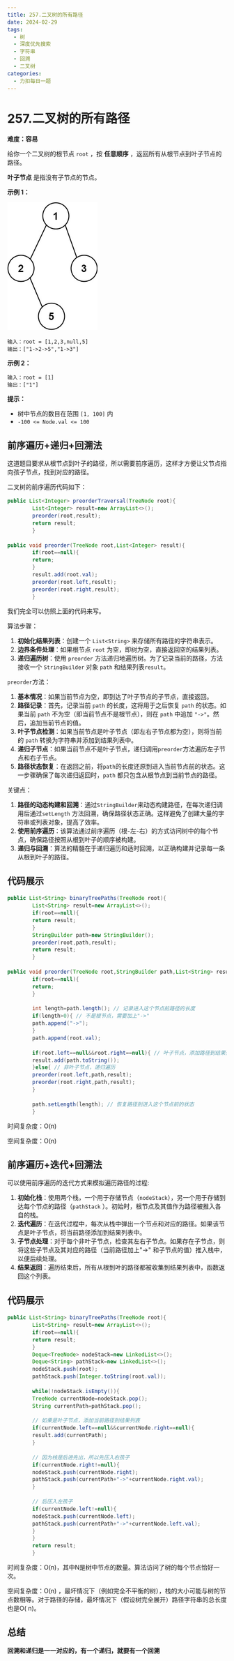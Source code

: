 ```yaml
---
title: 257.二叉树的所有路径
date: 2024-02-29
tags:
  - 树
  - 深度优先搜索
  - 字符串
  - 回溯
  - 二叉树
categories:
  - 力扣每日一题
---
```


# 257.二叉树的所有路径

**难度：容易**

给你一个二叉树的根节点 `root` ，按 **任意顺序** ，返回所有从根节点到叶子节点的路径。

**叶子节点** 是指没有子节点的节点。

**示例 1：**

![img](./assets/paths-tree.jpg)

```
输入：root = [1,2,3,null,5]
输出：["1->2->5","1->3"]
```

**示例 2：**

```
输入：root = [1]
输出：["1"]
```

**提示：**

- 树中节点的数目在范围 `[1, 100]` 内
- `-100 <= Node.val <= 100`

## 前序遍历+递归+回溯法

这道题目要求从根节点到叶子的路径，所以需要前序遍历，这样才方便让父节点指向孩子节点，找到对应的路径。

二叉树的前序遍历代码如下：

```java
public List<Integer> preorderTraversal(TreeNode root){
        List<Integer> result=new ArrayList<>();
        preorder(root,result);
        return result;
        }

public void preorder(TreeNode root,List<Integer> result){
        if(root==null){
        return;
        }
        result.add(root.val);
        preorder(root.left,result);
        preorder(root.right,result);
        }
```

我们完全可以仿照上面的代码来写。

算法步骤：

1. **初始化结果列表**：创建一个 `List<String>` 来存储所有路径的字符串表示。
2. **边界条件处理**：如果根节点 `root` 为空，即树为空，直接返回空的结果列表。
3. **递归遍历树**：使用 `preorder` 方法递归地遍历树。为了记录当前的路径，方法接收一个 `StringBuilder` 对象 `path`
   和结果列表`result`。

`preorder`方法：

1. **基本情况**：如果当前节点为空，即到达了叶子节点的子节点，直接返回。
2. **路径记录**：首先，记录当前 `path` 的长度，这将用于之后恢复 `path` 的状态。如果当前 `path`
   不为空（即当前节点不是根节点），则在 `path` 中追加 `"->"`。然后，追加当前节点的值。
3. **叶子节点检测**：如果当前节点是叶子节点（即左右子节点都为空），则将当前的 `path` 转换为字符串并添加到结果列表中。
4. **递归子节点**：如果当前节点不是叶子节点，递归调用`preorder`方法遍历左子节点和右子节点。
5. **路径状态恢复**：在返回之前，将`path`的长度还原到进入当前节点前的状态。这一步骤确保了每次递归返回时，`path`
   都只包含从根节点到当前节点的路径。

关键点：

1. **路径的动态构建和回溯**：通过`StringBuilder`来动态构建路径，在每次递归调用后通过`setLength`
   方法回溯，确保路径状态正确。这样避免了创建大量的字符串或列表对象，提高了效率。
2. **使用前序遍历**：该算法通过前序遍历（根-左-右）的方式访问树中的每个节点，确保路径按照从根到叶子的顺序被构建。
3. **递归与回溯**：算法的精髓在于递归遍历和适时回溯，以正确构建并记录每一条从根到叶子的路径。

## 代码展示

```java
public List<String> binaryTreePaths(TreeNode root){
        List<String> result=new ArrayList<>();
        if(root==null){
        return result;
        }
        StringBuilder path=new StringBuilder();
        preorder(root,path,result);
        return result;
        }

public void preorder(TreeNode root,StringBuilder path,List<String> result){
        if(root==null){
        return;
        }

        int length=path.length(); // 记录进入这个节点前路径的长度
        if(length>0){ // 不是根节点，需要加上"->"
        path.append("->");
        }
        path.append(root.val);

        if(root.left==null&&root.right==null){ // 叶子节点，添加路径到结果列表
        result.add(path.toString());
        }else{ // 非叶子节点，递归遍历
        preorder(root.left,path,result);
        preorder(root.right,path,result);
        }

        path.setLength(length); // 恢复路径到进入这个节点前的状态
        }
```

时间复杂度：O(n)

空间复杂度：O(n)

## 前序遍历+迭代+回溯法

可以使用前序遍历的迭代方式来模拟遍历路径的过程:

1. **初始化栈**：使用两个栈，一个用于存储节点（`nodeStack`），另一个用于存储到达每个节点的路径（`pathStack`
   ）。初始时，根节点及其值作为路径被推入各自的栈。
2. **迭代遍历**：在迭代过程中，每次从栈中弹出一个节点和对应的路径。如果该节点是叶子节点，将当前路径添加到结果列表中。
3. **子节点处理**：对于每个非叶子节点，检查其左右子节点。如果存在子节点，则将这些子节点及其对应的路径（当前路径加上"->"
   和子节点的值）推入栈中，以便后续处理。
4. **结果返回**：遍历结束后，所有从根到叶的路径都被收集到结果列表中，函数返回这个列表。

## 代码展示

```java
public List<String> binaryTreePaths(TreeNode root){
        List<String> result=new ArrayList<>();
        if(root==null){
        return result;
        }
        Deque<TreeNode> nodeStack=new LinkedList<>();
        Deque<String> pathStack=new LinkedList<>();
        nodeStack.push(root);
        pathStack.push(Integer.toString(root.val));

        while(!nodeStack.isEmpty()){
        TreeNode currentNode=nodeStack.pop();
        String currentPath=pathStack.pop();

        // 如果是叶子节点，添加当前路径到结果列表
        if(currentNode.left==null&&currentNode.right==null){
        result.add(currentPath);
        }

        // 因为栈是后进先出，所以先压入右孩子
        if(currentNode.right!=null){
        nodeStack.push(currentNode.right);
        pathStack.push(currentPath+"->"+currentNode.right.val);
        }

        // 后压入左孩子
        if(currentNode.left!=null){
        nodeStack.push(currentNode.left);
        pathStack.push(currentPath+"->"+currentNode.left.val);
        }
        }
        return result;
        }
```

时间复杂度：O(n)，其中N是树中节点的数量。算法访问了树的每个节点恰好一次。

空间复杂度：O(n)
，最坏情况下（例如完全不平衡的树），栈的大小可能与树的节点数相等。对于路径的存储，最坏情况下（假设树完全展开）路径字符串的总长度也是O(
n)。

## 总结

**回溯和递归是一一对应的，有一个递归，就要有一个回溯**
